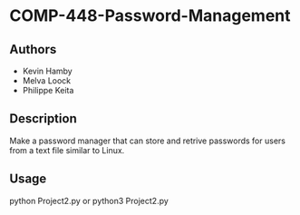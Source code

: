 # COMP-448-Password-Management

## Authors

- Kevin Hamby
- Melva Loock
- Philippe Keita

## Description

Make a password manager that can store and retrive passwords
for users from a text file similar to Linux.

## Usage

python Project2.py
or
python3 Project2.py
